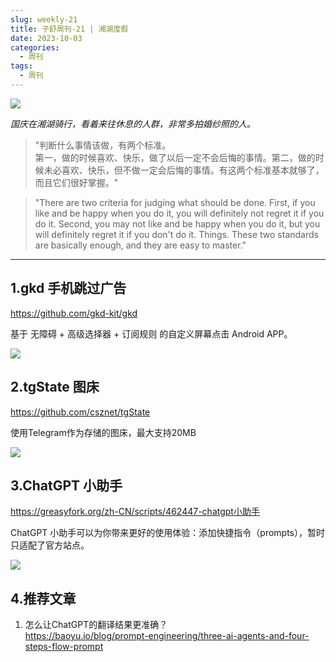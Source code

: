 ```yaml
---
slug: weekly-21
title: 子舒周刊-21 | 湘湖度假
date: 2023-10-03
categories:
  - 周刊
tags:
  - 周刊
---
```


![](https://imgurl.zishu.me/images/1696520049059.jpg)

*国庆在湘湖骑行，看着来往休息的人群，非常多拍婚纱照的人。*

> "判断什么事情该做，有两个标准。  
第一，做的时候喜欢、快乐，做了以后一定不会后悔的事情。第二，做的时候未必喜欢、快乐，但不做一定会后悔的事情。有这两个标准基本就够了，而且它们很好掌握。"

> "There are two criteria for judging what should be done. First, if you like and be happy when you do it, you will definitely not regret it if you do it. Second, you may not like and be happy when you do it, but you will definitely regret it if you don't do it. Things. These two standards are basically enough, and they are easy to master."

---

## 1.gkd 手机跳过广告

https://github.com/gkd-kit/gkd

基于 无障碍 + 高级选择器 + 订阅规则 的自定义屏幕点击 Android APP。

![](https://imgurl.zishu.me/images/1696519782202.jpg)

## 2.tgState 图床

https://github.com/csznet/tgState

使用Telegram作为存储的图床，最大支持20MB

![](https://imgurl.zishu.me/images/1696520208287.jpg)

## 3.ChatGPT 小助手

https://greasyfork.org/zh-CN/scripts/462447-chatgpt小助手

ChatGPT 小助手可以为你带来更好的使用体验：添加快捷指令（prompts），暂时只适配了官方站点。

![](https://imgurl.zishu.me/images/1696646861708.jpg)

## 4.推荐文章

1. 怎么让ChatGPT的翻译结果更准确？  
https://baoyu.io/blog/prompt-engineering/three-ai-agents-and-four-steps-flow-prompt